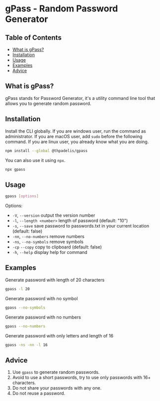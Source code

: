 # gPass - Random Password Generator

## Table of Contents

- [What is gPass?](#what-is-gpass)
- [Installation](#installation)
- [Usage](#usage)
- [Examples](#example)
- [Advice](#advice)

## What is gPass?

gPass stands for Password Generator, it's a utility command line tool that allows you to generate random password.

## Installation

Install the CLI globally. If you are windows user, run the command as administrator. If you are macOS user, add `sudo` before the following command. If you are linux user, you already know what you are doing.

```sh
npm install --global @thpadelis/gpass
```

You can also use it using `npx`.

```sh
npx gpass
```

## Usage

```sh
gpass [options]
```

Options:
- `-V`, `--version` output the version number
- `-l`, `--length <number>` length of password (default: "10")
- `-s`, `--save` save password to passwords.txt in your current location (default: false)
- `-nn`, `--no-numbers` remove numbers
- `-ns`, `--no-symbols` remove symbols
- `-cp` `--copy` copy to clipboard (default: false)
- `-h`, `--help` display help for command

## Examples

Generate password with length of 20 characters
```sh
gpass -l 20
```

Generate password with no symbol
```sh
gpass --no-symbols
```

Generate password with no numbers
```sh
gpass --no-numbers
```

Generate password with only letters and length of 16
```sh
gpass -ns -nn -l 16
```
## Advice

1. Use `gpass` to generate random passwords.
2. Avoid to use a short passwords, try to use only passwords with 16+ characters.
3. Do not share your passwords with any one.
4. Do not reuse a password.
